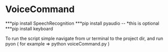 # VoiceCommand
***pip install SpeechRecognition
***pip install pyaudio -- *this is optional
***pip install keyboard

To run the script simple navigate from ur terminal to the project dir, and run pyon <nameOfTheScript> ( for example => python voiceCommand.py )

